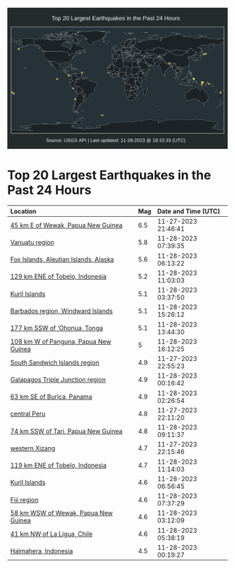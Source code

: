 ![Map](./map.png)

# Top 20 Largest Earthquakes in the Past 24 Hours

| Location | Mag | Date and Time (UTC) |
|:---|:---|:---|
| [45 km E of Wewak, Papua New Guinea](https://earthquake.usgs.gov/earthquakes/eventpage/us7000le6w) | 6.5 | 11-27-2023 21:46:41 |
| [Vanuatu region](https://earthquake.usgs.gov/earthquakes/eventpage/us7000lea4) | 5.8 | 11-28-2023 07:39:35 |
| [Fox Islands, Aleutian Islands, Alaska](https://earthquake.usgs.gov/earthquakes/eventpage/us7000le9i) | 5.6 | 11-28-2023 06:13:22 |
| [129 km ENE of Tobelo, Indonesia](https://earthquake.usgs.gov/earthquakes/eventpage/us7000leau) | 5.2 | 11-28-2023 11:03:03 |
| [Kuril Islands](https://earthquake.usgs.gov/earthquakes/eventpage/us7000le8i) | 5.1 | 11-28-2023 03:37:50 |
| [Barbados region, Windward Islands](https://earthquake.usgs.gov/earthquakes/eventpage/us7000lebr) | 5.1 | 11-28-2023 15:26:12 |
| [177 km SSW of ‘Ohonua, Tonga](https://earthquake.usgs.gov/earthquakes/eventpage/us7000leb7) | 5.1 | 11-28-2023 13:44:30 |
| [108 km W of Panguna, Papua New Guinea](https://earthquake.usgs.gov/earthquakes/eventpage/us7000lec2) | 5 | 11-28-2023 16:12:25 |
| [South Sandwich Islands region](https://earthquake.usgs.gov/earthquakes/eventpage/us7000le7g) | 4.9 | 11-27-2023 22:55:23 |
| [Galapagos Triple Junction region](https://earthquake.usgs.gov/earthquakes/eventpage/us7000le7z) | 4.9 | 11-28-2023 00:16:42 |
| [63 km SE of Burica, Panama](https://earthquake.usgs.gov/earthquakes/eventpage/us7000le8b) | 4.9 | 11-28-2023 02:26:54 |
| [central Peru](https://earthquake.usgs.gov/earthquakes/eventpage/us7000le73) | 4.8 | 11-27-2023 22:11:20 |
| [74 km SSW of Tari, Papua New Guinea](https://earthquake.usgs.gov/earthquakes/eventpage/us7000lead) | 4.8 | 11-28-2023 09:11:37 |
| [western Xizang](https://earthquake.usgs.gov/earthquakes/eventpage/us7000le79) | 4.7 | 11-27-2023 22:15:46 |
| [119 km ENE of Tobelo, Indonesia](https://earthquake.usgs.gov/earthquakes/eventpage/us7000leav) | 4.7 | 11-28-2023 11:14:03 |
| [Kuril Islands](https://earthquake.usgs.gov/earthquakes/eventpage/us7000le9y) | 4.6 | 11-28-2023 06:56:45 |
| [Fiji region](https://earthquake.usgs.gov/earthquakes/eventpage/us7000lea3) | 4.6 | 11-28-2023 07:37:29 |
| [58 km WSW of Wewak, Papua New Guinea](https://earthquake.usgs.gov/earthquakes/eventpage/us7000le8g) | 4.6 | 11-28-2023 03:12:09 |
| [41 km NW of La Ligua, Chile](https://earthquake.usgs.gov/earthquakes/eventpage/us7000le97) | 4.6 | 11-28-2023 05:38:19 |
| [Halmahera, Indonesia](https://earthquake.usgs.gov/earthquakes/eventpage/us7000le80) | 4.5 | 11-28-2023 00:19:27 |
